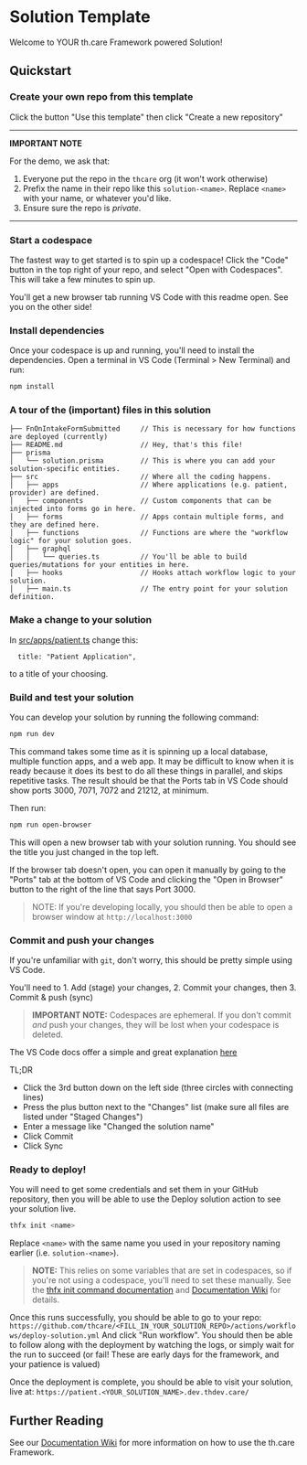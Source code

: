 # Solution Template

Welcome to YOUR th.care Framework powered Solution!

## Quickstart

### Create your own repo from this template

Click the button "Use this template" then click "Create a new repository"

---

**IMPORTANT NOTE**

For the demo, we ask that:

1. Everyone put the repo in the `thcare` org (it won't work otherwise)
2. Prefix the name in their repo like this `solution-<name>`. Replace `<name>` with your name, or whatever you'd like.
3. Ensure sure the repo is _private_.

---

### Start a codespace

The fastest way to get started is to spin up a codespace! Click the "Code" button in the top right of your repo, and select "Open with Codespaces". This will take a few minutes to spin up.

You'll get a new browser tab running VS Code with this readme open. See you on the other side!

### Install dependencies

Once your codespace is up and running, you'll need to install the dependencies. Open a terminal in VS Code (Terminal > New Terminal) and run:

```bash
npm install
```

### A tour of the (important) files in this solution

```
├── FnOnIntakeFormSubmitted     // This is necessary for how functions are deployed (currently)
├── README.md                   // Hey, that's this file!
├── prisma
│   └── solution.prisma         // This is where you can add your solution-specific entities.
├── src                         // Where all the coding happens.
│   ├── apps                    // Where applications (e.g. patient, provider) are defined.
│   ├── components              // Custom components that can be injected into forms go in here.
│   ├── forms                   // Apps contain multiple forms, and they are defined here.
│   ├── functions               // Functions are where the "workflow logic" for your solution goes.
│   ├── graphql
│   │   └── queries.ts          // You'll be able to build queries/mutations for your entities in here.
│   ├── hooks                   // Hooks attach workflow logic to your solution.
│   ├── main.ts                 // The entry point for your solution definition.
```

### Make a change to your solution

In [src/apps/patient.ts](./src/apps/patient.ts) change this:

```
  title: "Patient Application",
```

to a title of your choosing.

### Build and test your solution

You can develop your solution by running the following command:

```bash
npm run dev
```

This command takes some time as it is spinning up a local database, multiple function apps, and a web app. It may be difficult to know when it is ready because it does its best to do all these things in parallel, and skips repetitive tasks. The result should be that the Ports tab in VS Code should show ports 3000, 7071, 7072 and 21212, at minimum.

Then run:

```bash
npm run open-browser
```

This will open a new browser tab with your solution running. You should see the title you just changed in the top left.

If the browser tab doesn't open, you can open it manually by going to the "Ports" tab at the bottom of VS Code and clicking the "Open in Browser" button to the right of the line that says Port 3000.

> NOTE: If you're developing locally, you should then be able to open a browser window at `http://localhost:3000`

### Commit and push your changes

If you're unfamiliar with `git`, don't worry, this should be pretty simple using VS Code.

You'll need to 1. Add (stage) your changes, 2. Commit your changes, then 3. Commit & push (sync)

> **IMPORTANT NOTE:** Codespaces are ephemeral. If you don't commit _and_ push your changes, they will be lost when your codespace is deleted.

The VS Code docs offer a simple and great explanation
[here](https://code.visualstudio.com/docs/sourcecontrol/intro-to-git#_staging-and-committing-code-changes)

TL;DR

- Click the 3rd button down on the left side (three circles with connecting lines)
- Press the plus button next to the "Changes" list (make sure all files are listed under "Staged Changes")
- Enter a message like "Changed the solution name"
- Click Commit
- Click Sync

### Ready to deploy!

You will need to get some credentials and set them in your GitHub
repository, then you will be able to use the Deploy solution action to
see your solution live.

```bash
thfx init <name>
```

Replace `<name>` with the same name you used in your repository naming earlier (i.e. `solution-<name>`).

> **NOTE:** This relies on some variables that are set in codespaces, so if you're not using a codespace, you'll need to set these manually. See the [thfx init command documentation](https://github.com/thcare/dev.th.care/blob/main/docs/cli/init.md) and [Documentation Wiki](https://github.com/thcare/docs/wiki) for details.

Once this runs successfully, you should be able to go to your repo:
`https://github.com/thcare/<FILL_IN_YOUR_SOLUTION_REPO>/actions/workflows/deploy-solution.yml`
And click "Run workflow". You should then be able to follow along with the
deployment by watching the logs, or simply wait for the run to succeed
(or fail! These are early days for the framework, and your patience is
valued)

Once the deployment is complete, you should be able to visit your solution, live at:
`https://patient.<YOUR_SOLUTION_NAME>.dev.thdev.care/`

## Further Reading

See our [Documentation Wiki](https://github.com/thcare/docs/wiki) for more information on how to use the th.care Framework.
